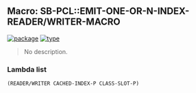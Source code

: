 ## Macro: SB-PCL::EMIT-ONE-OR-N-INDEX-READER/WRITER-MACRO
[![package](https://img.shields.io/badge/Package-SB--PCL-5f9ea0.svg?style=social&colorA=999999)](../) [![type](https://img.shields.io/badge/Type-Macro-5f9ea0.svg?style=social&colorA=999999)](../#macro) 

> No description.

### Lambda list
```
(READER/WRITER CACHED-INDEX-P CLASS-SLOT-P)
```
